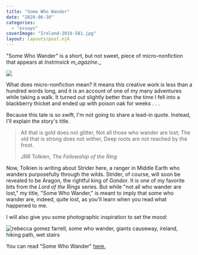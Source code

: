```yaml
---
title: "Some Who Wander"
date: "2020-06-30"
categories:
  - "essays"
coverImage: "Ireland-2019-581.jpg"
layout: layouts/post.njk
---
```


"Some Who Wander" is a short, but not sweet, piece of micro-nonfiction that appears at _Instrinsick m_agazine_._

![](https://d2ypg8o05lff0b.cloudfront.net/wp-content/uploads/sites/3/pages/intrinsick.png)

What does micro-nonfiction mean? It means this creative work is less than a hundred words long, and it is an account of one of my many adventures while taking a walk. It turned out slightly better than the time I fell into a blackberry thicket and ended up with poison oak for weeks . . .

Because this tale is so swift, I'm not going to share a lead-in quote. Instead, I'll explain the story's title.

> All that is gold does not glitter, Not all those who wander are lost; The old that is strong does not wither, Deep roots are not reached by the frost.
>
> JRR Tolkien, _The Fellowship of the Ring_

Now, Tolkien is writing about Strider here, a ranger in Middle Earth who wanders purposefully through the wilds. Strider, of course, will soon be revealed to be Aragon, the rightful king of Gondor. It is one of my favorite bits from the _Lord of the Rings_ series. But while "not all who wander are lost," my title, "Some Who Wander," is meant to imply that some who wander are, indeed, quite lost, as you'll learn when you read what happened to me.

I will also give you some photographic inspiration to set the mood:

![rebecca gomez farrell, some who wander, giants causeway, ireland, hiking path, wet stairs](https://d2ypg8o05lff0b.cloudfront.net/wp-content/uploads/sites/3/pages/Ireland-2019-581-683x1024.jpg)

You can read "Some Who Wander" [here.](https://www.intrinsick.com/stories/some-who-wander)
